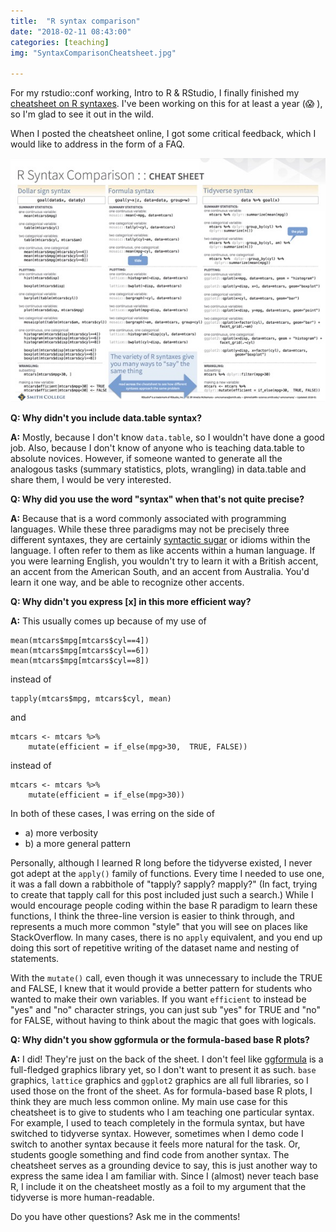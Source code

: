 ```yaml
---
title:  "R syntax comparison" 
date: "2018-02-11 08:43:00"
categories: [teaching]
img: "SyntaxComparisonCheatsheet.jpg"

---
```


For my rstudio::conf working, Intro to R & RStudio, I finally finished my [cheatsheet on R syntaxes](https://github.com/rstudio/cheatsheets/raw/master/syntax.pdf). I've been working on this for at least a year (😱 ), so I'm glad to see it out in the wild. 

When I posted the cheatsheet online, I got some critical feedback, which I would like to address in the form of a FAQ. 

[![R syntax comparison cheatsheet](SyntaxComparisonCheatsheet.jpg)](https://github.com/rstudio/cheatsheets/raw/master/syntax.pdf)

**Q: Why didn't you include data.table syntax?**

**A:** Mostly, because I don't know `data.table`, so I wouldn't have done a good job. Also, because I don't know of anyone who is teaching data.table to absolute novices. However, if someone wanted to generate all the analogous tasks (summary statistics, plots, wrangling) in data.table and share them, I would be very interested. 

**Q: Why did you use the word "syntax" when that's not quite precise?**

**A:** Because that is a word commonly associated with programming languages. While these three paradigms may not be precisely three different syntaxes, they are certainly [syntactic sugar](https://en.wikipedia.org/wiki/Syntactic_sugar) or idioms within the language. I often refer to them as like accents within a human language. If you were learning English, you wouldn't try to learn it with a British accent, an accent from the American South, and an accent from Australia. You'd learn it one way, and be able to recognize other accents. 

**Q: Why didn't you express [x] in this more efficient way?**

**A:** This usually comes up because of my use of 

```
mean(mtcars$mpg[mtcars$cyl==4])
mean(mtcars$mpg[mtcars$cyl==6])
mean(mtcars$mpg[mtcars$cyl==8])
```

instead of 

```
tapply(mtcars$mpg, mtcars$cyl, mean)
```

and

```
mtcars <- mtcars %>%
    mutate(efficient = if_else(mpg>30,  TRUE, FALSE))
```

instead of 

```
mtcars <- mtcars %>%
    mutate(efficient = if_else(mpg>30))
```

In both of these cases, I was erring on the side of 

- a) more verbosity
- b) a more general pattern

Personally, although I learned R long before the tidyverse existed, I never got adept at the `apply()` family of functions. Every time I needed to use one, it was a fall down a rabbithole of "tapply? sapply? mapply?" (In fact, trying to create that tapply call for this post included just such a search.) While I would encourage people coding within the base R paradigm to learn these functions, I think the three-line version is easier to think through, and represents a much more common "style" that you will see on places like StackOverflow. In many cases, there is no `apply` equivalent, and you end up doing this sort of repetitive writing of the dataset name and nesting of statements. 

With the `mutate()` call, even though it was unnecessary to include the TRUE and FALSE, I knew that it would provide a better pattern for students who wanted to make their own variables. If you want `efficient` to instead be "yes" and "no" character strings, you can just sub "yes" for TRUE and "no" for FALSE, without having to think about the magic that goes with logicals. 

**Q: Why didn't you show ggformula or the formula-based base R plots?**

**A:** I did! They're just on the back of the sheet. I don't feel like [ggformula](https://cran.r-project.org/web/packages/ggformula/index.html) is a full-fledged graphics library yet, so I don't want to present it as such. `base` graphics, `lattice` graphics and `ggplot2` graphics are all full libraries, so I used those on the front of the sheet. As for formula-based base R plots, I think they are much less common online. My main use case for this cheatsheet is to give to students who I am teaching one particular syntax. For example, I used to teach completely in the formula syntax, but have switched to tidyverse syntax. However, sometimes when I demo code I switch to another syntax because it feels more natural for the task. Or, students google something and find code from another syntax. The cheatsheet serves as a grounding device to say, this is just another way to express the same idea I am familiar with. Since I (almost) never teach base R, I include it on the cheatsheet mostly as a foil to my argument that the tidyverse is more human-readable.

Do you have other questions? Ask me in the comments!

